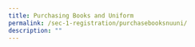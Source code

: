```yaml
---
title: Purchasing Books and Uniform
permalink: /sec-1-registration/purchasebooksnuuni/
description: ""
---
```

